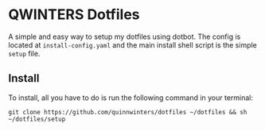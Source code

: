 # QWINTERS Dotfiles

A simple and easy way to setup my dotfiles using dotbot. The config is located
at `install-config.yaml` and the main install shell script is the simple `setup`
file.

## Install

To install, all you have to do is run the following command in your terminal:

```
git clone https://github.com/quinnwinters/dotfiles ~/dotfiles && sh ~/dotfiles/setup
```
